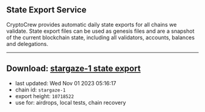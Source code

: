 ## State Export Service
CryptoCrew provides automatic daily state exports for all chains we validate. State export files can be used as genesis files and are a snapshot of the current blockchain state, including all validators, accounts, balances and delegations.

---
**Download: [stargaze-1 state export](https://dl.ccvalidators.com/SERVICE/stargaze/stargaze-1_export_10718522.json)**
---

- last updated: Wed Nov 01 2023 05:16:17
- chain id: `stargaze-1`
- export height: `10718522`
- use for: airdrops, local tests, chain recovery
